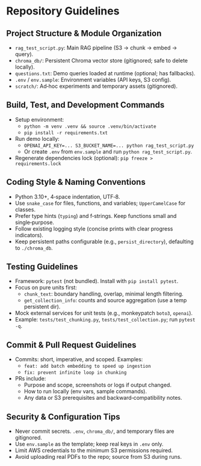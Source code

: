# Repository Guidelines

## Project Structure & Module Organization
- `rag_test_script.py`: Main RAG pipeline (S3 → chunk → embed → query).
- `chroma_db/`: Persistent Chroma vector store (gitignored; safe to delete locally).
- `questions.txt`: Demo queries loaded at runtime (optional; has fallbacks).
- `.env` / `env.sample`: Environment variables (API keys, S3 config).
- `scratch/`: Ad‑hoc experiments and temporary assets (gitignored).

## Build, Test, and Development Commands
- Setup environment:
  - `python -m venv .venv && source .venv/bin/activate`
  - `pip install -r requirements.txt`
- Run demo locally:
  - `OPENAI_API_KEY=... S3_BUCKET_NAME=... python rag_test_script.py`
  - Or create `.env` from `env.sample` and run `python rag_test_script.py`.
- Regenerate dependencies lock (optional): `pip freeze > requirements.lock`

## Coding Style & Naming Conventions
- Python 3.10+, 4‑space indentation, UTF‑8.
- Use `snake_case` for files, functions, and variables; `UpperCamelCase` for classes.
- Prefer type hints (`typing`) and f‑strings. Keep functions small and single‑purpose.
- Follow existing logging style (concise prints with clear progress indicators).
- Keep persistent paths configurable (e.g., `persist_directory`), defaulting to `./chroma_db`.

## Testing Guidelines
- Framework: `pytest` (not bundled). Install with `pip install pytest`.
- Focus on pure units first:
  - `chunk_text`: boundary handling, overlap, minimal length filtering.
  - `get_collection_info`: counts and source aggregation (use a temp persistent dir).
- Mock external services for unit tests (e.g., monkeypatch `boto3`, `openai`).
- Example: `tests/test_chunking.py`, `tests/test_collection.py`; run `pytest -q`.

## Commit & Pull Request Guidelines
- Commits: short, imperative, and scoped. Examples:
  - `feat: add batch embedding to speed up ingestion`
  - `fix: prevent infinite loop in chunking`
- PRs include:
  - Purpose and scope, screenshots or logs if output changed.
  - How to run locally (env vars, sample commands).
  - Any data or S3 prerequisites and backward‑compatibility notes.

## Security & Configuration Tips
- Never commit secrets. `.env`, `chroma_db/`, and temporary files are gitignored.
- Use `env.sample` as the template; keep real keys in `.env` only.
- Limit AWS credentials to the minimum S3 permissions required.
- Avoid uploading real PDFs to the repo; source from S3 during runs.

